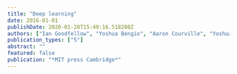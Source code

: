 ```yaml
---
title: "Deep learning"
date: 2016-01-01
publishDate: 2020-01-20T15:49:16.518208Z
authors: ["Ian Goodfellow", "Yoshua Bengio", "Aaron Courville", "Yoshua Bengio"]
publication_types: ["5"]
abstract: ""
featured: false
publication: "*MIT press Cambridge*"
---
```



